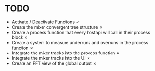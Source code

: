 # TODO
<!-- ✓ in vim: Insert + <C-v> + u + 2713-->
<!-- ✗ in vim: Insert + <C-v> + u + 2717-->

 - Activate / Deactivate Functions ✓
 - Create the mixer convergent tree structure ✗
 - Create a process function that every hostapi will call in their process block ✗
 - Create a system to measure underruns and overruns in the process function ✗
 - Integrate the mixer tracks into the process function ✗
 - Integrate the mixer tracks into the UI ✗
 - Create an FFT view of the global output ✗
